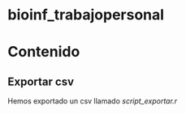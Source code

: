 # bioinf_trabajopersonal

# Contenido

## Exportar csv

Hemos exportado un csv llamado *script_exportar.r*
